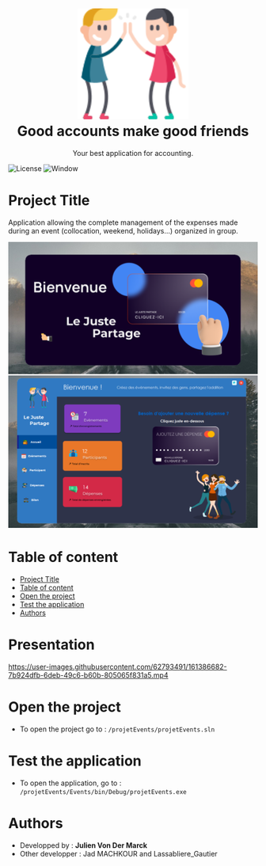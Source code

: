 <h1 align="center"><img src="projetEvents/img/high-five.png" width="224px"/><br/>
   Good accounts make good friends
</h1>
<p align="center">Your best application for accounting.</p>

![License](https://img.shields.io/badge/License-MIT-red)
![Window](https://img.shields.io/badge/Graphical%20Library-Window%20WinForms-red)

# Project Title

Application allowing the complete management of the expenses made during an event (collocation, weekend, holidays...) organized in group.

![Logo](img/home.png) <br>
![Logo](img/home2.png)

# Table of content

- [Project Title](#project-title)
- [Table of content](#table-of-content)
- [Open the project](#open-the-project)
- [Test the application](#test-the-application)
- [Authors](#authors)


# Presentation 

https://user-images.githubusercontent.com/62793491/161386682-7b924dfb-6deb-49c6-b60b-805065f831a5.mp4

# Open the project

- To open the project go to : `/projetEvents/projetEvents.sln `

# Test the application

- To open the application, go to : `/projetEvents/Events/bin/Debug/projetEvents.exe`

# Authors

- Developped by : **Julien Von Der Marck**
- Other developper : Jad MACHKOUR and Lassabliere_Gautier
